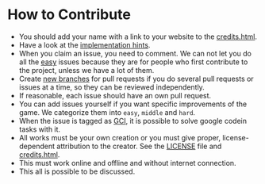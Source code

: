 How to Contribute
=================

- You should add your name with a link to your website to the [credits.html](http://fossasia.github.io/flappy-svg/credits.html).
- Have a look at the [implementation hints](./hints).
- When you claim an issue, you need to comment. We can not let you do all the [easy](https://github.com/fossasia/flappy-svg/issues?utf8=%E2%9C%93&q=is%3Aopen+label%3Aeasy+label%3Agci) issues because they are for people who first contribute to the project, unless we have a lot of them.
- Create [new branches](http://www.git-scm.com/book/en/v2/Git-Branching-Basic-Branching-and-Merging) for pull requests if you do several pull requests or issues at a time, so they can be reviewed independently.
- If reasonable, each issue should have an own pull request.
- You can add issues yourself if you want specific improvements of the game. We categorize them into `easy`, `middle` and `hard`.
- When the issue is tagged as [GCI](https://github.com/fossasia/flappy-svg/labels/GCI), it is possible to solve google codein tasks with it. 
- All works must be your own creation or you must give proper, license-dependent attribution to the creator. See the [LICENSE](LICENSE) file and [credits.html](http://fossasia.github.io/flappy-svg/credits.html).
- This must work online and offline and without internet connection.
- This all is possible to be discussed.
